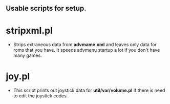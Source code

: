 ## Usable scripts for setup.

# stripxml.pl
 - Strips extraneous data from **advmame.xml** and leaves only data for roms that you have. It speeds advmenu startup a lot if you don't have many games.

# joy.pl
 - This script prints out joystick data for **util/var/volume.pl** if there is need to edit the joystick codes.
